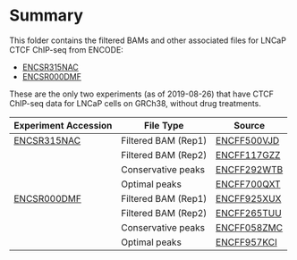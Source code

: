 # Summary

This folder contains the filtered BAMs and other associated files for LNCaP CTCF ChIP-seq from ENCODE:

* [ENCSR315NAC](https://www.encodeproject.org/experiments/ENCSR315NAC/)
* [ENCSR000DMF](https://www.encodeproject.org/experiments/ENCSR000DMF/)

These are the only two experiments (as of 2019-08-26) that have CTCF ChIP-seq data for LNCaP cells on GRCh38, without drug treatments.

| Experiment Accession                                                  | File Type           | Source                                                                                       |
| --------------------------------------------------------------------- | ------------------- | -------------------------------------------------------------------------------------------- |
| [ENCSR315NAC](https://www.encodeproject.org/experiments/ENCSR315NAC/) | Filtered BAM (Rep1) | [ENCFF500VJD](https://www.encodeproject.org/files/ENCFF500VJD/@@download/ENCFF500VJD.bam)    |
|                                                                       | Filtered BAM (Rep2) | [ENCFF117GZZ](https://www.encodeproject.org/files/ENCFF117GZZ/@@download/ENCFF117GZZ.bam)    |
|                                                                       | Conservative peaks  | [ENCFF292WTB](https://www.encodeproject.org/files/ENCFF292WTB/@@download/ENCFF292WTB.bigBed) |
|                                                                       | Optimal peaks       | [ENCFF700QXT](https://www.encodeproject.org/files/ENCFF700QXT/@@download/ENCFF700QXT.bigBed) |
| [ENCSR000DMF](https://www.encodeproject.org/experiments/ENCSR000DMF/) | Filtered BAM (Rep1) | [ENCFF925XUX](https://www.encodeproject.org/files/ENCFF925XUX/@@download/ENCFF925XUX.bam)    |
|                                                                       | Filtered BAM (Rep2) | [ENCFF265TUU](https://www.encodeproject.org/files/ENCFF265TUU/@@download/ENCFF265TUU.bam)    |
|                                                                       | Conservative peaks  | [ENCFF058ZMC](https://www.encodeproject.org/files/ENCFF058ZMC/@@download/ENCFF058ZMC.bigBed) |
|                                                                       | Optimal peaks       | [ENCFF957KCI](https://www.encodeproject.org/files/ENCFF957KCI/@@download/ENCFF957KCI.bigBed) |
